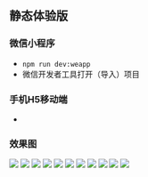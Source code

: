 ## 静态体验版
### 微信小程序
- `npm run dev:weapp`
- 微信开发者工具打开（导入）项目
### 手机H5移动端
- 
### 效果图
![](img/1676535408503.jpg)
![](img/1676535486089.jpg)
![](img/1676536647547.jpg)
![](img/1676536680971.jpg)
![](img/1676536733341.jpg)
![](img/1676536768694.jpg)
![](img/1676536849003.jpg)
![](img/1676536878680.jpg)
![](img/1676536914830.jpg)
![](img/1676536941385.jpg)
![](img/1676536978354.jpg)
